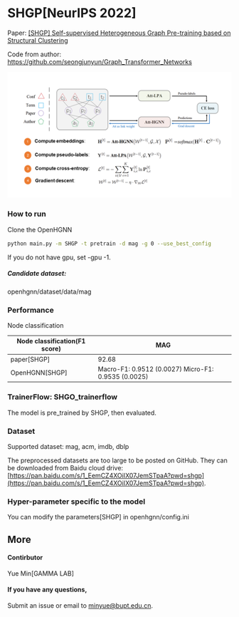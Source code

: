 # SHGP[NeurIPS 2022]

Paper: [[SHGP] Self-supervised Heterogeneous Graph Pre-training based on Structural Clustering](https://openreview.net/forum?id=fBU4qsM6Fkf)

Code from author: https://github.com/seongjunyun/Graph_Transformer_Networks

![model](shgp.png)

### How to run

Clone the OpenHGNN

```bash
python main.py -m SHGP -t pretrain -d mag -g 0 --use_best_config
```

If you do not have gpu, set -gpu -1.

##### Candidate dataset: 

openhgnn/dataset/data/mag


### Performance

Node classification

| Node classification(F1 score) | MAG                                                 | 
|-------------------------------|-----------------------------------------------------|
| paper[SHGP]                   | 92.68                                               |
| OpenHGNN[SHGP]                | Macro-F1: 0.9512 (0.0027) Micro-F1: 0.9535 (0.0025) | 

### TrainerFlow: SHGO_trainerflow

The model is pre_trained by SHGP, then evaluated.

### Dataset

Supported dataset: mag, acm, imdb, dblp

The preprocessed datasets are too large to be posted on GitHub. They can be downloaded from Baidu cloud drive: [https://pan.baidu.com/s/1_EemCZ4XOiIX07JemSTpaA?pwd=shgp](https://pan.baidu.com/s/1_EemCZ4XOiIX07JemSTpaA?pwd=shgp).


### Hyper-parameter specific to the model

You can modify the parameters[SHGP] in openhgnn/config.ini

## More

#### Contirbutor

Yue Min[GAMMA LAB]

#### If you have any questions,

Submit an issue or email to [minyue@bupt.edu.cn](mailto:minyue@bupt.edu.cn).

